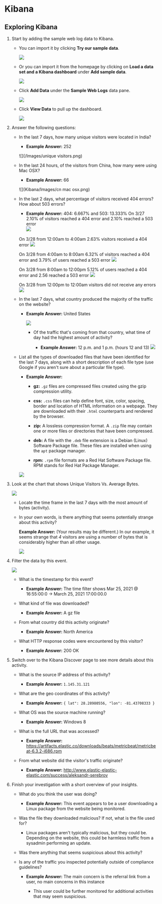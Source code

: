 # Kibana

## Exploring Kibana

1. Start by adding the sample web log data to Kibana.

    - You can import it by clicking **Try our sample data**.

        ![](Images/Welcome.png)

    - Or you can import it from the homepage by clicking on **Load a data set and a Kibana dashboard** under **Add sample data**.

        ![](Images/add-data.png)

    - Click **Add Data** under the **Sample Web Logs** data pane.

        ![](Images/sampledata.png)

    - Click **View Data** to pull up the dashboard.

        ![](Images/view-data.png)

2. Answer the following questions:

    - In the last 7 days, how many unique visitors were located in India?

       - **Example Answer:** 252

        ![](/Images/unique visitors.png)


    - In the last 24 hours, of the visitors from China, how many were using Mac OSX?

       - **Example Answer:** 66

        ![](Kibana/Images/cn mac osx.png)

    - In the last 2 days, what percentage of visitors received 404 errors? How about 503 errors?

        - **Example Answer:** 404: 6.667% and 503: 13.333%
      On 3/27 2.10% of visitors reached a 404 error and 2.10% reached a 503 error  
       ![](Kibana/Images/status-3-27.png)

       On 3/28 from 12:00am to 4:00am 2.63% visitors received a 404 error
        ![](Kibana/Images/status-3-28-0-4.png)

      On 3/28 from 4:00am to 8:00am 6.32% of visitors reached a 404 error and 3.79% of users reached a 503 error
        ![](Kibana/Images/status-3-28-4-8.png)

      On 3/28 from 8:00am to 12:00pm 5.12% of users reached a 404 error and 2.56 reached a 503 error
        ![](Kibana/Images/status-3-28-8-12.png)

      On 3/28 from 12:00pm to 12:00am visitors did not receive any errors
        ![](Kibana/Images/status-3-28-12-24.png)

    - In the last 7 days, what country produced the majority of the traffic on the website?

        - **Example Answer:** United States

          ![](Kibana/Images/traffic-majority.png)

          - Of the traffic that's coming from that country, what time of day had the highest amount of activity?

              - **Example Answer:** 12 p.m. and 1 p.m. (hours 12 and 13)
          ![](Images/most-traffic2.png)

    - List all the types of downloaded files that have been identified for the last 7 days, along with a short description of each file type (use Google if you aren't sure about a particular file type).

        - **Example Answer:**

            - **gz:** `.gz` files are compressed files created using the gzip compression utility.

            - **css:** `.css` files can help define font, size, color, spacing, border and location of HTML information on a webpage. They are downloaded with their `.html` counterparts and rendered by the browser.

            - **zip:** A lossless compression format. A `.zip` file may contain one or more files or directories that have been compressed.

            - **deb:** A file with the `.deb` file extension is a Debian (Linux) Software Package file. These files are installed when using the `apt` package manager.

            - **rpm:** `.rpm` file formats are a Red Hat Software Package file. RPM stands for Red Hat Package Manager.

         ![](Kibana/Images/downloaded-files.png)

3. Look at the chart that shows Unique Visitors Vs. Average Bytes.

    ![](Kibana/Images/users-vs-bytes.png)

    - Locate the time frame in the last 7 days with the most amount of bytes (activity).

    - In your own words, is there anything that seems potentially strange about this activity?

        **Example Answer:** (Your results may be different.) In our example, it seems strange that _4_ visitors are using a number of bytes that is considerably higher than all other usage.

         ![](Kibana/Images/usage.png)

4. Filter the data by this event.

     ![](Kibana/Images/event-details.png)

    - What is the timestamp for this event?

        - **Example Answer:** The time filter shows Mar 25, 2021 @ 16:55:00:0 -> March 25, 2021 17:00:00.0

    - What kind of file was downloaded?

       - **Example Answer:** A gz file


    - From what country did this activity originate?

        - **Example Answer:** North America


    - What HTTP response codes were encountered by this visitor?

        - **Example Answer:** 200 OK


5. Switch over to the Kibana Discover page to see more details about this activity.

    - What is the source IP address of this activity?

        - **Example Answer:** `1.145.31.121`

    - What are the geo coordinates of this activity?

        - **Example Answer:** `{ lat": 28.28980556, "lon": -81.43708333 }`

    - What OS was the source machine running?

        - **Example Answer:** Windows 8

    - What is the full URL that was accessed?

        - **Example Answer:** https://artifacts.elastic.co/downloads/beats/metricbeat/metricbeat-6.3.2-i686.rpm

    - From what website did the visitor's traffic originate?

        - **Example Answer:** http://www.elastic-elastic-elastic.com/success/aleksandr-serebrov


6. Finish your investigation with a short overview of your insights.

    - What do you think the user was doing?

        - **Example Answer:** This event appears to be a user downloading a Linux package from the website being monitored.

    - Was the file they downloaded malicious? If not, what is the file used for?

        - Linux packages aren't typically malicious, but they could be. Depending on the website, this could be harmless traffic from a sysadmin performing an update.

    - Was there anything that seems suspicious about this activity?
    - Is any of the traffic you inspected potentially outside of compliance guidelines?

        - **Example Answer:** The main concern is the referral link from a user, no main concerns in this instance

          -  This user could be further monitored for additional activities that may seem suspicious.
